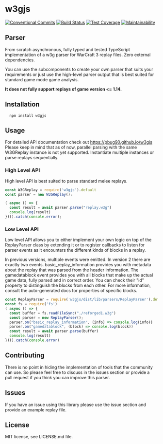 # w3gjs
[![Conventional Commits](https://img.shields.io/badge/Conventional%20Commits-1.0.0-yellow.svg)](https://conventionalcommits.org)
[![Build Status](https://travis-ci.org/PBug90/w3gjs.svg?branch=master)](https://travis-ci.org/w3gjs/w3gjs)
[![Test Coverage](https://api.codeclimate.com/v1/badges/8499316ea1ee69d2dd0b/test_coverage)](https://codeclimate.com/github/PBug90/w3gjs/test_coverage)
[![Maintainability](https://api.codeclimate.com/v1/badges/8499316ea1ee69d2dd0b/maintainability)](https://codeclimate.com/github/PBug90/w3gjs/maintainability)

## Parser
From scratch asynchronous, fully typed and tested TypeScript implementation of a w3g parser for WarCraft 3 replay files.
Zero external dependencies.

You can use the subcomponents to create your own parser that suits your requirements or just use the high-level parser output that is best suited for 
standard game mode game analysis.



**It does not fully support replays of game version <= 1.14.**

## Installation
```
  npm install w3gjs
```

## Usage

For detailed API documentation check out https://pbug90.github.io/w3gjs
Please keep in mind that as of now, parallel parsing with the same W3GReplay instance is not yet supported. Instantiate multiple instances or parse replays sequentially.
### High Level API

High level API is best suited to parse standard melee replays. 

```javascript
const W3GReplay = require('w3gjs').default
const parser = new W3GReplay();

( async () => {
  const result = await parser.parse("replay.w3g")
  console.log(result)
})().catch(console.error);
```


### Low Level API
Low level API allows you to either implement your own logic on top of the ReplayParser class by extending it or 
to register callbacks to listen for parser events as it encounters the different kinds of blocks in a replay.

In previous versions, multiple events were emitted. In version 2 there are exactly two events. basic_replay_information provides you with metadata about the replay
that was parsed from the header information. 
The gamedatablock event provides you with all blocks that make up the actual game data, fully parsed and in correct order. You can check their "id" property to distinguish the blocks from each other. For more information, consult the auto-generated docs for properties of specific blocks.

```javascript
const ReplayParser = require('w3gjs/dist/lib/parsers/ReplayParser').default;
const fs = require('fs')
( async () => {
  const buffer = fs.readFileSync("./reforged1.w3g")
  const parser = new ReplayParser();
  parser.on("basic_replay_information", (info) => console.log(info))
  parser.on("gamedatablock", (block) => console.log(block))
  const result = await parser.parse(buffer)
  console.log(result)
})().catch(console.error)
```

## Contributing
There is no point in hiding the implementation of tools that the community can use. So please feel free to discuss in the issues section or provide a pull request if you think you can improve this parser.

## Issues
If you have an issue using this library please use the issue section and provide an example replay file.

## License

MIT license, see LICENSE.md file.
